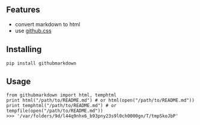 Features
----------

+   convert markdown to html 
+   use [github.css](https://gist.github.com/4252786)

Installing
----------

    pip install githubmarkdown

Usage
----------

    from githubmarkdown import html, temphtml
    print html("/path/to/README.md") # or html(open("/path/to/README.md"))
    print temphtml("/path/to/README.md") # or  tempfile(open("/path/to/README.md"))
    >>> '/var/folders/9d/l44q9nhx6_b93pny23s9l0ch0000gn/T/tmpSkoJbP'